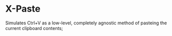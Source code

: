 # X-Paste

Simulates Ctrl+V as a low-level, completely agnostic method of pasteing the current clipboard contents;  
